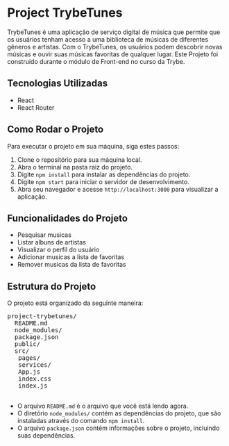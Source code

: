 
<h1>Project TrybeTunes</h1>

<p>TrybeTunes é uma aplicação de serviço digital de música que permite que os usuários tenham acesso a uma biblioteca de músicas de diferentes gêneros e artistas. Com o TrybeTunes, os usuários podem descobrir novas músicas e ouvir suas músicas favoritas de qualquer lugar. Este Projeto foi construído durante o módulo de Front-end no curso da Trybe. </p>

<h2>Tecnologias Utilizadas</h2>

<ul>
  <li>React</li>
  <li>React Router</li>
</ul>

<h2>Como Rodar o Projeto</h2>

<p>Para executar o projeto em sua máquina, siga estes passos:</p>

<ol>
  <li>Clone o repositório para sua máquina local.</li>
  <li>Abra o terminal na pasta raiz do projeto.</li>
  <li>Digite <code>npm install</code> para instalar as dependências do projeto.</li>
  <li>Digite <code>npm start</code> para iniciar o servidor de desenvolvimento.</li>
  <li>Abra seu navegador e acesse <code>http://localhost:3000</code> para visualizar a aplicação.</li>
</ol>

<h2>Funcionalidades do Projeto</h2>

<ul>
   <li>Pesquisar musicas</li>
   <li>Listar albuns de artistas</li>
  <li>Visualizar o perfil do usuário</li>
  <li>Adicionar musicas a lista de favoritas</li>
  <li>Remover musicas da lista de favoritas</li>
</ul>

<h2>Estrutura do Projeto</h2>

<p>O projeto está organizado da seguinte maneira:</p>

<pre>
project-trybetunes/
  README.md
  node_modules/
  package.json
  public/   
  src/
   pages/
   services/
   App.js
   index.css
   index.js
 </pre>
   <ul>
  <li>O arquivo <code>README.md</code> é o arquivo que você está lendo agora.</li>
  <li>O diretório <code>node_modules/</code> contém as dependências do projeto, que são instaladas através do comando <code>npm install</code>.</li>
  <li>O arquivo <code>package.json</code> contém informações sobre o projeto, incluindo suas dependências.</li>
 <ul>

